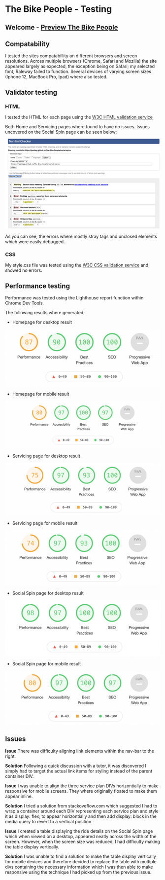 # The Bike People - Testing

## Welcome - [Preview The Bike People](https://jamitag.github.io/The-Bike-People/)

## Compatability

I tested the sites compatabillity on different browsers and screen resolutions. Across multiple browsers 
(Chrome, Safari and Mozilla) the site appeared largely as expected, the exception being on Safari; 
my selected font, Raleway failed to function. Several devices of varying screen sizes 
(Iphone 12, MacBook Pro, Ipad) where also tested.

## Validator testing 

### HTML

I tested the HTML for each page using the [W3C HTML validation service](https://validator.w3.org/nu/)

Both Home and Servicing pages where found to have no issues. Issues uncovered on the Social Spin page can 
be seen below;

<img src="assets/images/readme-images/social_spin_validation_issue.webp">

As you can see, the errors where mostly stray tags and unclosed elements which were easily debugged.

### CSS

My style.css file was tested using the [W3C CSS validation service](https://jigsaw.w3.org/css-validator/) and 
showed no errors.

## Performance testing

Performance was tested using the Lighthouse report function within Chrome Dev Tools.

The following results where generated;

- Homepage for desktop result

<img src="assets/images/readme-images/homepage_desktop.webp">

- Homepage for mobile result

<img src="assets/images/readme-images/homepage_mobile.webp">

- Servicing page for desktop result

<img src="assets/images/readme-images/servicing_desktop.webp">

- Servicing page for mobile result

<img src="assets/images/readme-images/servicing_mobile.webp">

- Social Spin page for desktop result

<img src="assets/images/readme-images/social_spin_desktop.webp">

- Social Spin page for mobile result

<img src="assets/images/readme-images/social_spin_mobile.webp">

## Issues

<b>Issue</b>
There was difficulty aligning link elements within the nav-bar to the right.

<b>Solution</b>
Following a quick discussion with a tutor, it was discovered I simply had to target the actual link items 
for styling instead of the parent container DIV.

<b>Issue</b>
I was unable to align the three service plan DIVs horizontially to make responsive for mobile screens. 
They where originally floated to make them appear inline.

<b>Solution</b>
I tried a solution from stackoveflow.com which suggested I had to wrap a container around each DIV 
representing each service plan and style it as display: flex; to appear horizontially and then add 
display: block in the media query to revert to a vertical position.

<b>Issue</b>
I created a table displaying the ride details on the Social Spin page which when viewed on a desktop, appeared 
neatly across the width of the screen. However, when the screen size was reduced, I had difficulty making the 
table display vertically.

<b>Solution</b>
I was unable to find a solution to make the table display vertically for mobile devices and therefore decided 
to replace the table with multiple divs containing the necessary information which I was then able to make 
responsive using the technique I had picked up from the previous issue.